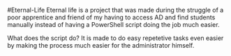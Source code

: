 #Eternal-Life
Eternal life is a project that was made during the struggle of a poor apprentice and friend of my having to access AD and find students manually instead of having a PowerShell script doing the job much easier.

What does the script do? It is made to do easy repetetive tasks even easier by making the process much easier for the administrator himself.